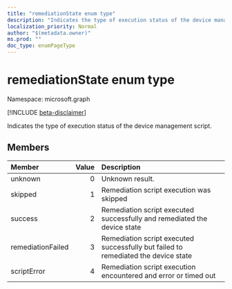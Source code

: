 ```yaml
---
title: "remediationState enum type"
description: "Indicates the type of execution status of the device management script."
localization_priority: Normal
author: "$(metadata.owner)"
ms.prod: ""
doc_type: enumPageType
---
```


# remediationState enum type

Namespace: microsoft.graph

[!INCLUDE [beta-disclaimer](../../includes/beta-disclaimer.md)]

Indicates the type of execution status of the device management script.

## Members

| Member            | Value | Description                                                                        |
| :---------------- | ----: | :--------------------------------------------------------------------------------- |
| unknown           | 0     | Unknown result.                                                                    |
| skipped           | 1     | Remediation script execution was skipped                                           |
| success           | 2     | Remediation script executed successfully and remediated the device state           |
| remediationFailed | 3     | Remediation script executed successfully but failed to remediated the device state |
| scriptError       | 4     | Remediation script execution encountered and error or timed out                    |
